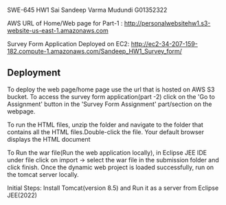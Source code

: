 
SWE-645 HW1
Sai Sandeep Varma Mudundi
G01352322


AWS URL of Home/Web page for Part-1 :
http://personalwebsitehw1.s3-website-us-east-1.amazonaws.com

Survey Form Application Deployed on EC2:
http://ec2-34-207-159-182.compute-1.amazonaws.com/Sandeep_HW1_Survey_form/

## Deployment

To deploy the web page/home page use the url that is hosted on AWS S3 bucket.
To access the survey form application(part -2) click on the 'Go to Assignment' button in the 'Survey Form Assignment' part/section on the webpage.

To run the HTML files, unzip the folder and navigate to the folder that contains all the HTML files.Double-click the file. Your default browser displays the HTML document

To Run the war file(Run the web application locally), in Eclipse JEE IDE under file click on import -> select the war file in the submission folder and click finish. Once the dynamic web project is loaded successfully, run on the tomcat server locally.

Initial Steps:
Install Tomcat(version 8.5) and Run it as a server from Eclipse JEE(2022)